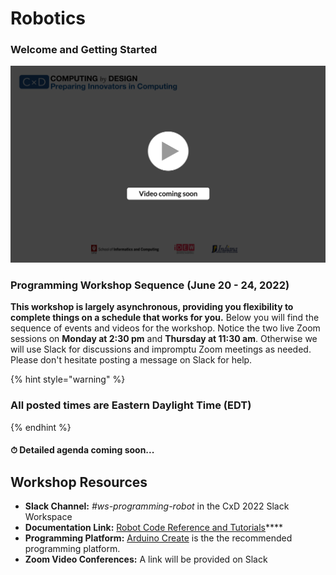 # Robotics

### **Welcome and Getting Started**

![](../.gitbook/assets/vidComing.png)

### Programming Workshop Sequence (June 20 - 24, 2022)

**This workshop is largely asynchronous, providing you flexibility to complete things on a schedule that works for you.** Below you will find the sequence of events and videos for the workshop. Notice the two live Zoom sessions on **Monday at 2:30 pm** and **Thursday at 11:30 am**. Otherwise we will use Slack for discussions and impromptu Zoom meetings as needed. Please don't hesitate posting a message on Slack for help.

{% hint style="warning" %}
### All posted times are Eastern Daylight Time (EDT)
{% endhint %}

#### ⏱ Detailed agenda coming soon...

## **Workshop Resources**

* **Slack Channel:** _#ws-programming-robot_ in the CxD 2022 Slack Workspace
* **Documentation Link:** [Robot Code Reference and Tutorials](https://docs.idew.org/code-robotics/)****
* **Programming Platform:** [Arduino Create](https://create.arduino.cc/editor) is the the recommended programming platform.
* **Zoom Video Conferences:** A link will be provided on Slack
